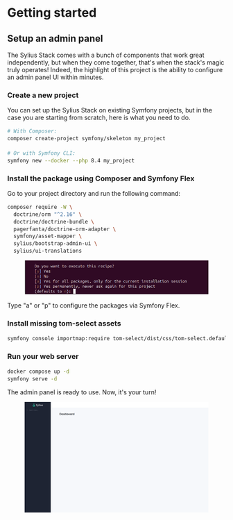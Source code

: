 # Getting started

## Setup an admin panel

The Sylius Stack comes with a bunch of components that work great independently, but when they come together, that's when the stack's magic truly operates! 
Indeed, the highlight of this project is the ability to configure an admin panel UI within minutes.

### Create a new project

You can set up the Sylius Stack on existing Symfony projects, but in the case you are starting from scratch, here is what you need to do.

```bash
# With Composer:
composer create-project symfony/skeleton my_project

# Or with Symfony CLI:
symfony new --docker --php 8.4 my_project
````

### Install the package using Composer and Symfony Flex

Go to your project directory and run the following command:

```bash
composer require -W \
  doctrine/orm "^2.16" \
  doctrine/doctrine-bundle \
  pagerfanta/doctrine-orm-adapter \
  symfony/asset-mapper \
  sylius/bootstrap-admin-ui \
  sylius/ui-translations
```

<div data-full-width="false">

<figure><img src=".gitbook/assets/recipes.png" alt="Flex recipes"></figure>

</div>

Type "a" or "p" to configure the packages via Symfony Flex.

### Install missing tom-select assets

```bash
symfony console importmap:require tom-select/dist/css/tom-select.default.css
```

### Run your web server

```bash
docker compose up -d
symfony serve -d
```

The admin panel is ready to use.
Now, it's your turn!

<div data-full-width="false">

<figure><img src=".gitbook/assets/admin-dashboard.png" alt="Admin dashboard overview"></figure>

</div>
